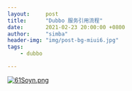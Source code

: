 ```yaml
---
layout:     post
title:      "Dubbo 服务引用流程"
date:       2021-02-23 20:00:00 +0800
author:     "simba"
header-img: "img/post-bg-miui6.jpg"
tags:
    - dubbo

---
```










[![61Soyn.png](https://s3.ax1x.com/2021/03/08/61Soyn.png)](https://imgtu.com/i/61Soyn)